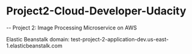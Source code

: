 # Project2-Cloud-Developer-Udacity

-- Project 2: Image Processing Microservice on AWS

Elastic Beanstalk domain: test-project-2-application-dev.us-east-1.elasticbeanstalk.com
